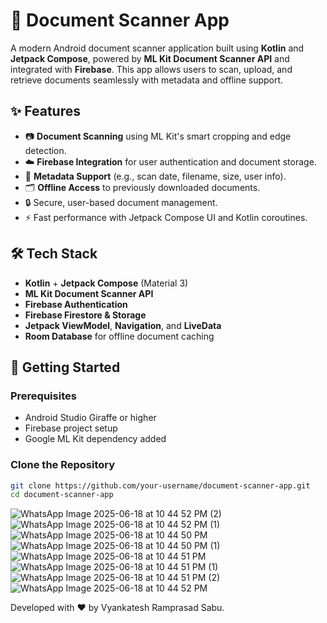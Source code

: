 # 📄 Document Scanner App

A modern Android document scanner application built using **Kotlin** and **Jetpack Compose**, powered by **ML Kit Document Scanner API** and integrated with **Firebase**. This app allows users to scan, upload, and retrieve documents seamlessly with metadata and offline support.

## ✨ Features

- 📷 **Document Scanning** using ML Kit's smart cropping and edge detection.
- ☁️ **Firebase Integration** for user authentication and document storage.
- 🧾 **Metadata Support** (e.g., scan date, filename, size, user info).
- 🗂️ **Offline Access** to previously downloaded documents.
- 🔒 Secure, user-based document management.
- ⚡ Fast performance with Jetpack Compose UI and Kotlin coroutines.

## 🛠️ Tech Stack

- **Kotlin** + **Jetpack Compose** (Material 3)
- **ML Kit Document Scanner API**
- **Firebase Authentication**
- **Firebase Firestore & Storage**
- **Jetpack ViewModel**, **Navigation**, and **LiveData**
- **Room Database** for offline document caching

## 🚀 Getting Started

### Prerequisites

- Android Studio Giraffe or higher
- Firebase project setup
- Google ML Kit dependency added

### Clone the Repository

```bash
git clone https://github.com/your-username/document-scanner-app.git
cd document-scanner-app
```
![WhatsApp Image 2025-06-18 at 10 44 52 PM (2)](https://github.com/user-attachments/assets/32e588fd-9bbe-43d7-9efd-12bd67f493ba)![WhatsApp Image 2025-06-18 at 10 44 52 PM (1)](https://github.com/user-attachments/assets/92478a8f-577c-461f-b825-3e65000566c0)
![WhatsApp Image 2025-06-18 at 10 44 50 PM](https://github.com/user-attachments/assets/f34cb769-ed71-4967-86aa-aeef31847cc1)
![WhatsApp Image 2025-06-18 at 10 44 50 PM (1)](https://github.com/user-attachments/assets/8de4f8fc-6a8d-4b22-8f87-e93535db4e0d)
![WhatsApp Image 2025-06-18 at 10 44 51 PM](https://github.com/user-attachments/assets/38762938-ac9d-42ba-80cd-c4d0e3ac5621)
![WhatsApp Image 2025-06-18 at 10 44 51 PM (1)](https://github.com/user-attachments/assets/bec5b360-3a35-4bfb-9544-d20f3cc97f22)
![WhatsApp Image 2025-06-18 at 10 44 51 PM (2)](https://github.com/user-attachments/assets/f43d6c2f-1df7-4a56-b9f1-7980a72746fd)
![WhatsApp Image 2025-06-18 at 10 44 52 PM](https://github.com/user-attachments/assets/588a2699-7375-4a06-85bb-8b02e80a9a70)

Developed with ❤️ by Vyankatesh Ramprasad Sabu.
